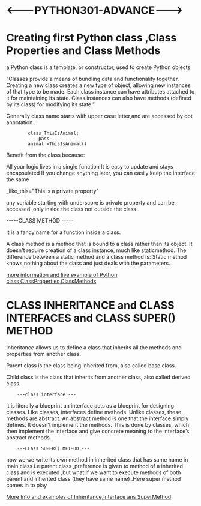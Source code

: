 #               <---PYTHON301-ADVANCE--->

# Creating first Python class ,Class Properties and Class Methods 

a Python class is a template, or constructor, used to create Python objects

“Classes provide a means of bundling data and functionality together. Creating a new class creates a new type of object, allowing new instances of that type to be made. Each class instance can have attributes attached to it for maintaining its state. Class instances can also have methods (defined by its class) for modifying its state.”

Generally class name starts with upper case letter,and are accessed by dot annotation .


            class ThisIsAnimal:
                pass
            animal =ThisIsAnimal()
    
    
Benefit from the class because:

All your logic lives in a single function
It is easy to update and stays encapsulated
If you change anything later, you can easily keep the interface the same

_like_this="This is a private property"

any variable starting with underscore is private property and can be accessed ,only inside the class not outside the class

-----CLASS METHOD -----

it is a fancy name for a function inside a class.

A class method is a method that is bound to a class rather than its object. It doesn't require creation of a class instance, much like staticmethod. The difference between a static method and a class method is: Static method knows nothing about the class and just deals with the parameters.

[more information and live example of Python class,ClassProperties,ClassMethods](first_class.py)

# CLASS INHERITANCE and CLASS INTERFACES and CLASS SUPER() METHOD

Inheritance allows us to define a class that inherits all the methods and properties from another class.

Parent class is the class being inherited from, also called base class.

Child class is the class that inherits from another class, also called derived class.

        ---class interface ---
it is literally a blueprint
an interface acts as a blueprint for designing classes. Like classes, interfaces define methods. Unlike classes, these methods are abstract. An abstract method is one that the interface simply defines. It doesn’t implement the methods. This is done by classes, which then implement the interface and give concrete meaning to the interface’s abstract methods.

        ---CLass SUPER() METHOD ---

 now we we write its own method in inherited class that has same name in main class i.e parent class ,preference is given to method of a inherited class and is executed ,but what if we want to execute methods of both parent and inherited class (they have same name) .Here super method comes in to play 

 [More Info and examples of Inheritance,Interface ans SuperMethod](class_inheritance_n_Supermethod_n_interface.py)

 #
